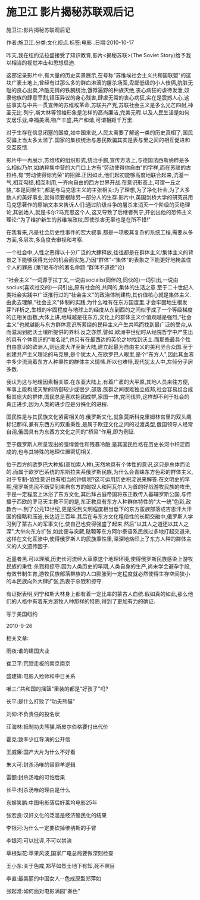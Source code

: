 # 施卫江  影片揭秘苏联观后记

施卫江:影片揭秘苏联观后记

作者:施卫江.分类:文化视点.标签:电影 .日期:2010-10-17

昨天,我在纽约法拉盛接受了知识教育,影片<揭秘苏联>(The Soviet Story)给予我以相当的视觉冲击和思想启迪.

这部记录影片中,有大量的历史实景展示,在号称“苏维埃社会主义共和国联盟"的这块广袤土地上,曾经有过那么多的鲜血淋漓的屠杀场面,卑鄙低级的小人伎俩,肮脏无耻的良心出卖,冷酷无情的铁腕统治,饿殍遍野的种族灭绝,丧心病狂的虐待发泄,奴隶他族的肆意宰割,镇压异议的身心残害,肆虐无常的丧心病狂,实在是震撼人心,这些事实与中共一贯宣传的苏维埃革命,苏联共产党,苏联社会主义是多么光芒四射,神圣无比.列宁,斯大林等领袖形象是怎样的高尚廉洁,完美无暇.以及人民生活是如何安居乐业,幸福美满,物产丰盛,共产和谐,可谓相距千万里.

对于生存在信息闭塞的国度,如中国来说,人民太需要了解这一类的历史真相了,国民受骗上当太多太滥了.国家的集权统治与愚民欺骗其实是表与里之间的相互促进和交互反馈.

影片中一再展示,苏维埃的组织形式,统治手腕,宣传方法上,与德国法西斯纳粹是多么相似乃尔,如纳粹集中营的大门口上方有“劳动使得你自由"的字样,而在苏联的古拉格,有“劳动使得你光荣"的招牌.正因如此,他们起初能够高度地联合起来,沆瀣一气,相互勾结,相互利用,一齐向自由的西方世界开战.在意识形态上,可谓一丘之貉,“本是同根生",都是与马克思主义的主张相关:为了理想,为了净化社会,为了大多数人的美好事业,就得须要根除另一部分人的生存.影片中,英国剑桥大学的研究员用马克思著作的原始文本来告诉人们:通过阶级斗争的屠杀来消灭一个阶级的灭绝理论,其创始人,就是卡尔?马克思这个人,这又导致了后继者列宁,开创出他的恐怖主义理论:“为了维护新生的苏维埃政权,即使杀害无辜也是在所不惜!"

在我看来,凡是社会历史性事件的宏大叙事,都是一项极其复杂的系统工程,需要从多方面,多层次,多角度去审视和考察.

一个社会中,人性之恶得以十分广泛的大肆释放,往往都是在群体主义/集体主义的背景之下能够获得充分的机会而实施,乃因“群体"-“集体"的表象之下能更好地掩盖住个人的罪恶.(莱?尼布尔的著名命题:“群体不道德"论)

“社会主义"一词源于拉丁文,一说由socialis(同伴的,同伙的)一词引出,一说由socius(喜欢社交的)一词引出,原有社会的,共同的,集体的生活之意.至于二十世纪人类社会实践中广泛推行过的“社会主义"的政治体制建构,其价值核心就是集体主义.由此去理解,“社会主义"体制的实践,为什么唯有在东方国度里,才会牢固地生根发芽?详析之,生根的牢固程度与地球上的经度从东到西的之间似乎成了一个等级梯度的正相关函数,大体上讲,地域越是往东方,文化上的群体主义价值观越是强烈,“社会主义"也就越能与东方群体意识所萦绕的民粹主义产生共鸣而找到最广泛的受众,从而滋润到肥沃土壤所提供的养料.反之亦然,譬如,欧洲中世纪时从经院哲学中产生出的具有个体意识的“唯名论",也只有在最西边的英伦之地找到沃土.而那些最具个性自由意识的欧洲人,则远渡大洋至新大陆,建立起最为自由主义的美利坚合众国.至于创建共产主义理论的马克思,是个犹太人,在欧罗巴人眼里,是个“东方人",因此其血液中多少流淌着东方人种秉性的群体主义情愫.所以也难怪,现代犹太人中,左倾分子居多数.

我认为这与地理因素相关联.在东亚大陆上,有着广袤的大平原,其地人员来往方便,军事上能构成天堑的防御较少或很少,部落,族群之间很难独立成邦,社会容易组合成极其庞大的群体,国民总是喜欢抱团成群,家国一体,党同伐异,这样却不利于社会的真正进步,因为人类的进步应是分殊化的进程.

国民性是与其民族文化紧密相关的.俄罗斯文化,就象莫斯科克里姆林宫里的双头鹰标记那样,兼有东西方的双重秉性,是属于欧亚文化之间的过渡类型,俄国领导人经常自诩,俄国具有为东西方文化之间的“桥梁"作用,即为例证.

至于俄罗斯人所呈现出的强悍兽性和残暴冷酷,是其国民性格在历史长河中积淀而成的,也与其特殊的地理位置密切相关.

位于西方的欧罗巴大种族(高加索人种),天然地具有个体性的意识,这只是总体而论的.而属于欧罗巴系统的东斯拉夫系俄罗斯民族,为什么会青睐东方色彩的群体主义,对于专制-奴性意识也有相当的钟情呢?这可运用历史积淀说来解答.在文明史的早期,俄罗斯先民不断受到来自东方的匈奴人和阿瓦尔人为首的好战游牧民族的攻击,于是一定程度上沐浴了东方文化,其后拜占庭帝国将东正教传入基辅罗斯公国,与传播于西欧的罗马天主教不同的是,东正教具有东方人种群体特性的“大一统"色彩,政教合一.到了公元13世纪,更是受到文明程度相当低下的东方蛮族部落成吉思汗大汗国的侵略和压迫,长达近三百年.其后在与东方文化粗俗性的长期交融中,俄罗斯人学习到了蒙古人的军事文化,使自己也变得强盛了起来,然后“以其人之道还以其人之深",大举向东方扩张,如此便与突厥,鞑靼等东方阿尔泰语系民族过多地打起交道来,这样在文化互渗中,使得俄罗斯人的民族秉性里,深深地烙印上了东方人种的群体主义的人文遗传因子.

近墨者黑.可以理解,历史长河流经大草原这个地理环境,使得俄罗斯民族感染上游牧民族的秉性:杀戮和掠夺.因为人类历史的早期,人类自身的生产,尚未学会避孕手段,有效节制生育,游牧民族部落群族的人口膨胀到一定程度就必然使得生存空间狭小的本民族向外大肆扩张,热衷于杀戮和掠夺.

有证据表明,列宁和斯大林身上都有着一定比率的蒙古人血统.假如真的如此,那么他们的人格中有着东方游牧人种那样的特质,得到了更加有力的确证.

写于美国纽约

2010-9-26



相关文章:

雨夜:谁的建国大业

崔卫平:荒腔走板的南京南京

盛建锋:电影入殓师和中日关系

唯三:“共和国的摇篮"里装的都是“好孩子"吗?

长平:是什么打败了“功夫熊猫"

刘仰:不负责任的投名状

汪海林:抵制功夫熊猫,斯皮尔伯格要付出代价

霍克:致李少红导演的公开信

王威廉:国产大片为什么不好看

朱大可:封杀汤唯的替罪羊逻辑

雷颐:封杀汤唯的可怕后果

长平:封杀汤唯的理由是什么

东娱笑鹏:中国电影落后好莱坞电影25年

张宏良:汉奸文化的泛滥是经济殖民化的结果

李银河:为什么一定要砍掉维纳斯的手臂

李银河:可以批评,不可以禁演

草根梨花:苹果风波,国家广电总局要做深刻检查

王小东:关于色戒,郑苹如烈士地下有知,死不瞑目

李直:最美丽的中国女人--色戒原型郑萍如

张起淮:如何面对电影满园“春色"